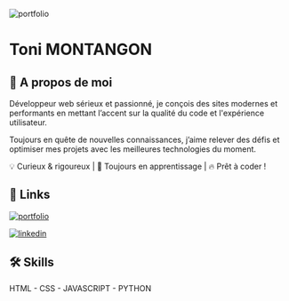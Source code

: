 
![portfolio](https://static.ib-formation.fr/content/uploads/2024/04/15110010/tendances-developpement-web-2024-ib-cegos-1.jpg)
# Toni MONTANGON



## 🚀 A propos de moi

Développeur web sérieux et passionné, je conçois des sites modernes et performants en mettant l’accent sur la qualité du code et l'expérience utilisateur. 

Toujours en quête de nouvelles connaissances, j’aime relever des défis et optimiser mes projets avec les meilleures technologies du moment.

💡 Curieux & rigoureux | 🚀 Toujours en apprentissage | 🔥 Prêt à coder !



## 🔗 Links
[![portfolio](https://img.shields.io/badge/my_portfolio-000?style=for-the-badge&logo=ko-fi&logoColor=white)]()

[![linkedin](https://img.shields.io/badge/linkedin-0A66C2?style=for-the-badge&logo=linkedin&logoColor=white)](https://www.linkedin.com/)



## 🛠 Skills
HTML - CSS - JAVASCRIPT - PYTHON
